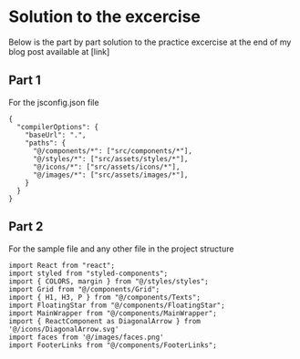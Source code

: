 # Solution to the excercise

Below is the part by part solution to the practice excercise at the end of my blog post available at [link]


## Part 1

For the jsconfig.json file

```
{
  "compilerOptions": {
    "baseUrl": ".",
    "paths": {
      "@/components/*": ["src/components/*"],
      "@/styles/*": ["src/assets/styles/*"],
	  "@/icons/*": ["src/assets/icons/*"],
	  "@/images/*": ["src/assets/images/*"],
    }
  }
}

```

## Part 2

For the sample file and any other file in the project structure

```
import React from "react";
import styled from "styled-components";
import { COLORS, margin } from "@/styles/styles";
import Grid from "@/components/Grid";
import { H1, H3, P } from "@/components/Texts";
import FloatingStar from "@/components/FloatingStar";
import MainWrapper from "@/components/MainWrapper";
import { ReactComponent as DiagonalArrow } from '@/icons/DiagonalArrow.svg'
import faces from '@/images/faces.png'
import FooterLinks from "@/components/FooterLinks";

```
